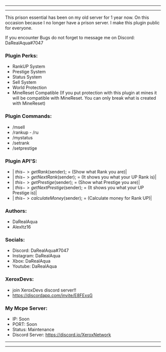 --------------------------------------------------------------------------------------------------------------------------------
--------------------------------------------------------------------------------------------------------------------------------
This prison essential has been on my old server for 1 year now. 
On this occasion because I no longer have a prison server.
I make this plugin public for everyone.

If you encounter Bugs do not forget to message me on Discord: DaRealAqua#7047

### Plugin Perks:
- RankUP System
- Prestige System
- Status System
- Sell System
- World Protection
- MineReset Compatible (If you put protection with this plugin at mines it will be compatible with MineReset. You can only break what is created with MineReset)

### Plugin Commands:
- /msell
- /rankup - /ru
- /mystatus
- /setrank
- /setprestige

### Plugin API'S:
- | $this->getRank($sender); = (Show what Rank you are)| 
- | $this->getNextRank($sender); = (It shows you what your UP Rank is)| 
- | $this->getPrestige($sender); = (Show what Prestige you are)|
- | $this->getNextPrestige($sender); = (It shows you what your UP Prestige is)|
- | $this->calculateMoney($sender); = (Calculate money for Rank UP)|

### Authors:
- DaRealAqua
- AlexItz16

### Socials:
- Discord: DaRealAqua#7047
- Instagram: DaRealAqua
- Xbox: DaRealAqua
- Youtube: DaRealAqua

### XeroxDevs:
- join XeroxDevs discord server!!
- https://discordapp.com/invite/E8FExsG

### My Mcpe Server:
- IP: Soon
- PORT: Soon
- Status: Maintenance
- Discord Server: https://discord.io/XeroxNetwork
--------------------------------------------------------------------------------------------------------------------------------
--------------------------------------------------------------------------------------------------------------------------------
